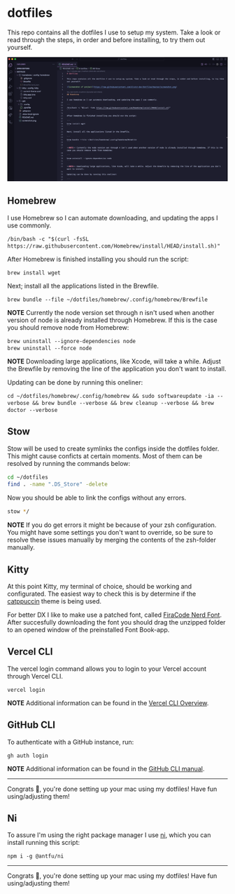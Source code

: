 # dotfiles

This repo contains all the dotfiles I use to setup my system. Take a look or read through the steps, in order and before installing, to try them out yourself.

![Screenshot of project](https://raw.githubusercontent.com/slvstr-dev/dotfiles/master/screenshot.png)

## Homebrew

I use Homebrew so I can automate downloading, and updating the apps I use commonly.

```
/bin/bash -c "$(curl -fsSL https://raw.githubusercontent.com/Homebrew/install/HEAD/install.sh)"
```

After Homebrew is finished installing you should run the script:

```
brew install wget
```

Next; install all the applications listed in the Brewfile.

```
brew bundle --file ~/dotfiles/homebrew/.config/homebrew/Brewfile
```

**NOTE** Currently the node version set through n isn't used when another version of node is already installed through Homebrew. If this is the case you should remove node from Homebrew:

```
brew uninstall --ignore-dependencies node
brew uninstall --force node
```

**NOTE** Downloading large applications, like Xcode, will take a while. Adjust the Brewfile by removing the line of the application you don't want to install.

Updating can be done by running this oneliner:

```
cd ~/dotfiles/homebrew/.config/homebrew && sudo softwareupdate -ia --verbose && brew bundle --verbose && brew cleanup --verbose && brew doctor --verbose
```

## Stow

Stow will be used to create symlinks the configs inside the dotfiles folder. This might cause conficts at certain moments. Most of them can be resolved by running the commands below:

```sh
cd ~/dotfiles
find . -name ".DS_Store" -delete
```

Now you should be able to link the configs without any errors.

```sh
stow */
```

**NOTE** If you do get errors it might be because of your zsh configuration. You might have some settings you don't want to override, so be sure to resolve these issues manually by merging the contents of the zsh-folder manually.

## Kitty

At this point Kitty, my terminal of choice, should be working and configurated. The easiest way to check this is by determine if the [catppuccin](https://github.com/catppuccin/kitty) theme is being used.

For better DX I like to make use a patched font, called [FiraCode Nerd Font](https://www.nerdfonts.com/font-downloads). After succesfully downloading the font you should drag the unzipped folder to an opened window of the preinstalled Font Book-app.

## Vercel CLI

The vercel login command allows you to login to your Vercel account through Vercel CLI.

```
vercel login
```

**NOTE** Additional information can be found in the [Vercel CLI Overview](https://vercel.com/docs/cli).

## GitHub CLI

To authenticate with a GitHub instance, run:

```
gh auth login
```

**NOTE** Additional information can be found in the [GitHub CLI manual](https://cli.github.com/manual/).

---

Congrats 🎉, you're done setting up your mac using my dotfiles! Have fun using/adjusting them!

## Ni

To assure I'm using the right package manager I use [ni](https://github.com/antfu/ni), which you can install running this script:

```
npm i -g @antfu/ni
```

---

Congrats 🎉, you're done setting up your mac using my dotfiles! Have fun using/adjusting them!
